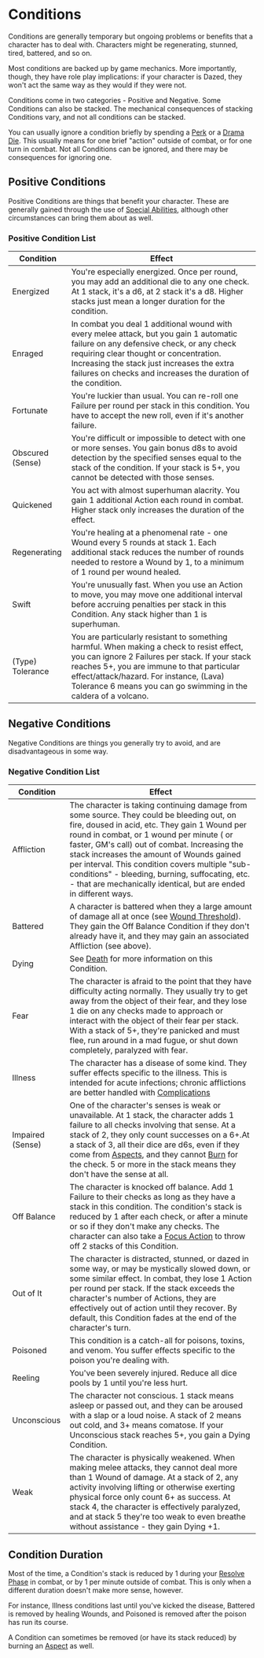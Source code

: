 # Conditions

Conditions are generally temporary but ongoing problems or benefits that a character has to deal with. Characters might be regenerating, stunned, tired, battered, and so on.

Most conditions are backed up by game mechanics. More importantly, though, they have role play implications: if your character is Dazed, they won't act the same way as they would if they were not.

Conditions come in two categories - Positive and Negative. Some Conditions can also be stacked. The mechanical consequences of stacking Conditions vary, and not all conditions can be stacked.

You can usually ignore a condition briefly by spending a [Perk](MarksPerks.md) or a [Drama Die](DramaDice.md). This usually means for one brief "action" outside of combat, or for one turn in combat. Not all Conditions can be ignored, and there may be consequences for ignoring one.

## Positive Conditions

Positive Conditions are things that benefit your character. These are generally gained through the use of [Special Abilities](SpecialAbilities.md), although other circumstances can bring them about as well.

### Positive Condition List

| Condition | Effect |
| --- | --- |
| Energized | You're especially energized. Once per round, you may add an additional die to any one check. At 1 stack, it's a d6, at 2 stack it's a d8. Higher stacks just mean a longer duration for the condition. |
| Enraged | In combat you deal 1 additional wound with every melee attack, but you gain 1 automatic failure on any defensive check, or any check requiring clear thought or concentration. Increasing the stack just increases the extra failures on checks and increases the duration of the condition. |
| Fortunate | You're luckier than usual. You can re-roll one Failure per round per stack in this condition. You have to accept the new roll, even if it's another failure. |
| Obscured (Sense) | You're difficult or impossible to detect with one or more senses. You gain bonus d8s to avoid detection by the specified senses equal to the stack of the condition. If your stack is 5+, you cannot be detected with those senses.  |
| Quickened | You act with almost superhuman alacrity. You gain 1 additional Action each round in combat. Higher stack only increases the duration of the effect. |
| Regenerating | You're healing at a phenomenal rate - one Wound every 5 rounds at stack 1. Each additional stack reduces the number of rounds needed to restore a Wound by 1, to a minimum of 1 round per wound healed. |
| Swift | You're unusually fast. When you use an Action to move, you may move one additional interval before accruing penalties per stack in this Condition. Any stack higher than 1 is superhuman. |
| (Type) Tolerance | You are particularly resistant to something harmful. When making a check to resist effect, you can ignore 2 Failures per stack. If your stack reaches 5+, you are immune to that particular effect/attack/hazard. For instance, (Lava) Tolerance 6 means you can go swimming in the caldera of a volcano. |

## Negative Conditions

Negative Conditions are things you generally try to avoid, and are disadvantageous in some way.

### Negative Condition List

| Condition | Effect |
| --- | --- |
| Affliction | The character is taking continuing damage from some source. They could be bleeding out, on fire, doused in acid, etc. They gain 1 Wound per round in combat, or 1 wound per minute ( or faster, GM's call) out of combat. Increasing the stack increases the amount of Wounds gained per interval. This condition covers multiple "sub-conditions" - bleeding, burning, suffocating, etc. - that are mechanically identical, but are ended in different ways. |
| Battered | A character is battered when they a large amount of damage all at once (see [Wound Threshold](WoundThreshold.md)). They gain the Off Balance Condition if they don't already have it, and they may gain an associated Affliction (see above). |
| Dying | See [Death](Death.md) for more information on this Condition.  |
| Fear | The character is afraid to the point that they have difficulty acting normally. They usually try to get away from the object of their fear, and they lose 1 die on any checks made to approach or interact with the object of their fear per stack. With a stack of 5+, they're panicked and must flee, run around in a mad fugue, or shut down completely, paralyzed with fear. |
| Illness | The character has a disease of some kind. They suffer effects specific to the illness. This is intended for acute infections; chronic afflictions are better handled with [Complications](Complications.md) |
| Impaired (Sense) | One of the character's senses is weak or unavailable. At 1 stack, the character adds 1 failure to all checks involving that sense. At a stack of 2, they only count successes on a 6+.At a stack of 3, all their dice are d6s, even if they come from [Aspects](Aspects.md), and they cannot [Burn](Burn.md) for the check. 5 or more in the stack means they don't have the sense at all. |
| Off Balance | The character is knocked off balance. Add 1 Failure to their checks as long as they have a stack in this condition. The condition's stack is reduced by 1 after each check, or after a minute or so if they don't make any checks. The character can also take a [Focus Action](Combat.md) to throw off 2 stacks of this Condition. |
| Out of It | The character is distracted, stunned, or dazed in some way, or may be mystically slowed down, or some similar effect. In combat, they lose 1 Action per round per stack. If the stack exceeds the character's number of Actions, they are effectively out of action until they recover. By default, this Condition fades at the end of the character's turn. |
| Poisoned | This condition is a catch-all for poisons, toxins, and venom. You suffer effects specific to the poison you're dealing with. |
| Reeling | You've been severely injured. Reduce all dice pools by 1 until you're less hurt. |
| Unconscious | The character not conscious. 1 stack means asleep or passed out, and they can be aroused with a slap or a loud noise. A stack of 2 means out cold, and 3+ means comatose. If your Unconscious stack reaches 5+, you gain a Dying Condition.  |
| Weak | The character is physically weakened. When making melee attacks, they cannot deal more than 1 Wound of damage. At a stack of 2, any activity involving lifting or otherwise exerting physical force only count 6+ as success. At stack 4, the character is effectively paralyzed, and at stack 5 they're too weak to even breathe without assistance - they gain Dying +1. |

## Condition Duration

Most of the time, a Condition's stack is reduced by 1 during your [Resolve Phase](Combat.md) in combat, or by 1 per minute outside of combat. This is only when a different duration doesn't make more sense, however.

For instance, Illness conditions last until you've kicked the disease, Battered is removed by healing Wounds, and Poisoned is removed after the poison has run its course.

A Condition can sometimes be removed (or have its stack reduced) by burning an [Aspect](Aspects.md) as well.
